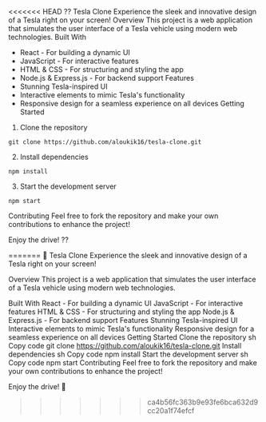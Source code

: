 <<<<<<< HEAD
?? Tesla Clone
Experience the sleek and innovative design of a Tesla right on your screen!
Overview
This project is a web application that simulates the user interface of a Tesla vehicle using modern web technologies.
Built With
* React - For building a dynamic UI
* JavaScript - For interactive features
* HTML & CSS - For structuring and styling the app
* Node.js & Express.js - For backend support
Features
* Stunning Tesla-inspired UI
* Interactive elements to mimic Tesla's functionality
* Responsive design for a seamless experience on all devices
Getting Started
1. Clone the repository
```
git clone https://github.com/aloukik16/tesla-clone.git
```
2. Install dependencies
```
npm install
```
3. Start the development server
```
npm start
```
Contributing
Feel free to fork the repository and make your own contributions to enhance the project!

Enjoy the drive! ??

=======
🚗 Tesla Clone
Experience the sleek and innovative design of a Tesla right on your screen!

Overview
This project is a web application that simulates the user interface of a Tesla vehicle using modern web technologies.

Built With
React - For building a dynamic UI
JavaScript - For interactive features
HTML & CSS - For structuring and styling the app
Node.js & Express.js - For backend support
Features
Stunning Tesla-inspired UI
Interactive elements to mimic Tesla's functionality
Responsive design for a seamless experience on all devices
Getting Started
Clone the repository
sh
Copy code
git clone https://github.com/aloukik16/tesla-clone.git
Install dependencies
sh
Copy code
npm install
Start the development server
sh
Copy code
npm start
Contributing
Feel free to fork the repository and make your own contributions to enhance the project!

Enjoy the drive! 🚀
>>>>>>> ca4b56fc363b9e93fe6bca632d9cc20a1f74efcf
